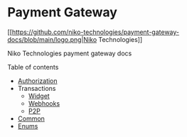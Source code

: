 # Payment Gateway

[[https://github.com/niko-technologies/payment-gateway-docs/blob/main/logo.png|Niko Technologies]]

Niko Technologies payment gateway docs

Table of contents

* [Authorization](Authorization)
* Transactions
  * [Widget](Transactions-Widget)
  * [Webhooks](Transactions-Webhooks)
  * [P2P](Transactions-P2P)
* [Common](Common)
* [Enums](Enums)
